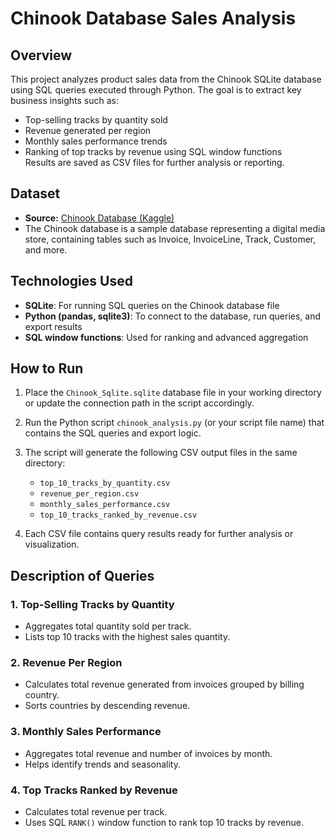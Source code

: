 # Chinook Database Sales Analysis
## Overview
This project analyzes product sales data from the Chinook SQLite database using SQL queries executed through Python. The goal is to extract key business insights such as:

- Top-selling tracks by quantity sold  
- Revenue generated per region  
- Monthly sales performance trends  
- Ranking of top tracks by revenue using SQL window functions  
Results are saved as CSV files for further analysis or reporting.

## Dataset
- **Source:** [Chinook Database (Kaggle)](https://www.kaggle.com/datasets/lerocha/chinook-database)
- The Chinook database is a sample database representing a digital media store, containing tables such as Invoice, InvoiceLine, Track, Customer, and more.

## Technologies Used
- **SQLite**: For running SQL queries on the Chinook database file  
- **Python (pandas, sqlite3)**: To connect to the database, run queries, and export results  
- **SQL window functions**: Used for ranking and advanced aggregation  

## How to Run

1. Place the `Chinook_Sqlite.sqlite` database file in your working directory or update the connection path in the script accordingly.

2. Run the Python script `chinook_analysis.py` (or your script file name) that contains the SQL queries and export logic.

3. The script will generate the following CSV output files in the same directory:
   - `top_10_tracks_by_quantity.csv`  
   - `revenue_per_region.csv`  
   - `monthly_sales_performance.csv`  
   - `top_10_tracks_ranked_by_revenue.csv`

4. Each CSV file contains query results ready for further analysis or visualization.

## Description of Queries

### 1. Top-Selling Tracks by Quantity
- Aggregates total quantity sold per track.
- Lists top 10 tracks with the highest sales quantity.

### 2. Revenue Per Region
- Calculates total revenue generated from invoices grouped by billing country.
- Sorts countries by descending revenue.

### 3. Monthly Sales Performance
- Aggregates total revenue and number of invoices by month.
- Helps identify trends and seasonality.

### 4. Top Tracks Ranked by Revenue
- Calculates total revenue per track.
- Uses SQL `RANK()` window function to rank top 10 tracks by revenue.

